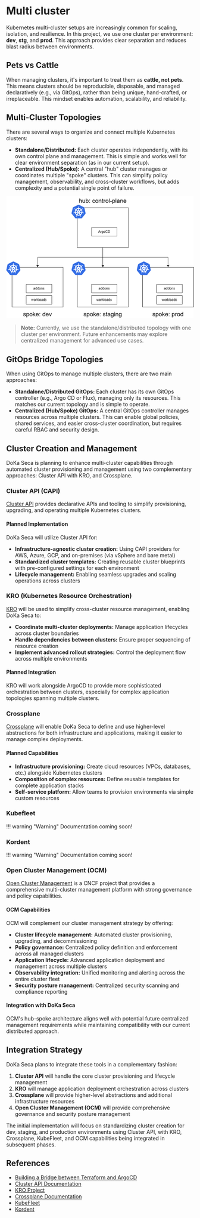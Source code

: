 # Multi cluster

Kubernetes multi-cluster setups are increasingly common for scaling, isolation, and resilience.
In this project, we use one cluster per environment: **dev**, **stg**, and **prod**. This approach provides clear separation
and reduces blast radius between environments.

## Pets vs Cattle

When managing clusters, it's important to treat them as **cattle, not pets**. This means clusters should be reproducible,
disposable, and managed declaratively (e.g., via GitOps), rather than being unique, hand-crafted, or irreplaceable.
This mindset enables automation, scalability, and reliability.

## Multi-Cluster Topologies

There are several ways to organize and connect multiple Kubernetes clusters:

- **Standalone/Distributed:** Each cluster operates independently, with its own control plane and management.
This is simple and works well for clear environment separation (as in our current setup).
- **Centralized (Hub/Spoke):** A central "hub" cluster manages or coordinates multiple "spoke" clusters.
This can simplify policy management, observability, and cross-cluster workflows, but adds complexity and a potential single point of failure.

![hub-spoke](assets/figures/diagrams/hup-spoke.drawio.png)

> **Note:** Currently, we use the standalone/distributed topology with one cluster per environment. Future enhancements may explore centralized management for advanced use cases.

## GitOps Bridge Topologies

When using GitOps to manage multiple clusters, there are two main approaches:

- **Standalone/Distributed GitOps:** Each cluster has its own GitOps controller (e.g., Argo CD or Flux), managing only its resources. This matches our current topology and is simple to operate.
- **Centralized (Hub/Spoke) GitOps:** A central GitOps controller manages resources across multiple clusters. This can enable global policies, shared services, and easier cross-cluster coordination, but requires careful RBAC and security design.

## Cluster Creation and Management

DoKa Seca is planning to enhance multi-cluster capabilities through automated cluster provisioning and management using
two complementary approaches: Cluster API with KRO, and Crossplane.

### Cluster API (CAPI)

[Cluster API](https://cluster-api.sigs.k8s.io/) provides declarative APIs and tooling to simplify provisioning, upgrading,
and operating multiple Kubernetes clusters.

#### Planned Implementation

DoKa Seca will utilize Cluster API for:

- **Infrastructure-agnostic cluster creation:** Using CAPI providers for AWS, Azure, GCP, and on-premises (via vSphere and bare metal)
- **Standardized cluster templates:** Creating reusable cluster blueprints with pre-configured settings for each environment
- **Lifecycle management:** Enabling seamless upgrades and scaling operations across clusters

### KRO (Kubernetes Resource Orchestration)

[KRO](https://github.com/kro-project) will be used to simplify cross-cluster resource management, enabling DoKa Seca to:

- **Coordinate multi-cluster deployments:** Manage application lifecycles across cluster boundaries
- **Handle dependencies between clusters:** Ensure proper sequencing of resource creation
- **Implement advanced rollout strategies:** Control the deployment flow across multiple environments

#### Planned Integration

KRO will work alongside ArgoCD to provide more sophisticated orchestration between clusters, especially for complex application
topologies spanning multiple clusters.

### Crossplane

[Crossplane](https://www.crossplane.io/) will enable DoKa Seca to define and use higher-level abstractions for both
infrastructure and applications, making it easier to manage complex deployments.

#### Planned Capabilities

- **Infrastructure provisioning:** Create cloud resources (VPCs, databases, etc.) alongside Kubernetes clusters
- **Composition of complex resources:** Define reusable templates for complete application stacks
- **Self-service platform:** Allow teams to provision environments via simple custom resources

### Kubefleet

!!! warning "Warning"
    Documentation coming soon!

### Kordent

!!! warning "Warning"
    Documentation coming soon!

### Open Cluster Management (OCM)

[Open Cluster Management](https://open-cluster-management.io/) is a CNCF project that provides a comprehensive
multi-cluster management platform with strong governance and policy capabilities.

#### OCM Capabilities

OCM will complement our cluster management strategy by offering:

- **Cluster lifecycle management:** Automated cluster provisioning, upgrading, and decommissioning
- **Policy governance:** Centralized policy definition and enforcement across all managed clusters
- **Application lifecycle:** Advanced application deployment and management across multiple clusters
- **Observability integration:** Unified monitoring and alerting across the entire cluster fleet
- **Security posture management:** Centralized security scanning and compliance reporting

#### Integration with DoKa Seca

OCM's hub-spoke architecture aligns well with potential future centralized management requirements while maintaining
compatibility with our current distributed approach.

## Integration Strategy

DoKa Seca plans to integrate these tools in a complementary fashion:

1. **Cluster API** will handle the core cluster provisioning and lifecycle management
2. **KRO** will manage application deployment orchestration across clusters
3. **Crossplane** will provide higher-level abstractions and additional infrastructure resources
4. **Open Cluster Management (OCM)** will provide comprehensive governance and security posture management

The initial implementation will focus on standardizing cluster creation for dev, staging, and production environments
using Cluster API, with KRO, Crossplane, KubeFleet, and OCM capabilities being integrated in subsequent phases.

## References

- [Building a Bridge between Terraform and ArgoCD](https://www.slideshare.net/CarlosSantana1/building-a-bridge-between-terraform-and-argocd)
- [Cluster API Documentation](https://cluster-api.sigs.k8s.io/introduction.html)
- [KRO Project](https://github.com/kro-project)
- [Crossplane Documentation](https://docs.crossplane.io/)
- [KubeFleet](https://kubefleet.dev/)
- [Kordent](https://k0rdent.io/)
